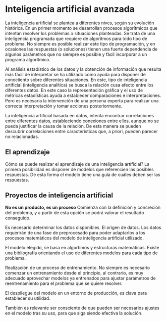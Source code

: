 # Inteligencia artificial avanzada

La inteligencia artificial se plantea a diferentes nives, según su evolución histórica. 
En un primer momento se desarrollan procesos algorítmicos que intentan resolver los problemas o situaciones planteadas. Se trata de una inteligencia programada que requiere de algoritmos para todo tipo de problema. No siempre es posible realizar este tipo de programación, y en ocasiones las respuestas (o soluciones) tienen una fuerte dependencia de algunos parámetros que no siempre es posible y fácil incorporar a un programa algorítmico.

Al análisis estadístico de los datos y la obtención de información que resulta más fácil de interpretar se ha utilizado como ayuda para disponer de conociiento sobre diferentes situaciones. En este, tipo de inteligencia artificial (inteligencia analítica) se busca la relación cusa efecto entre los diferentes datos. En este caso la representación gráfica y el uso de métricas estadísticas ayuda a establecer comparaciones e interpretaciones. Pero es necesaria la intervención de una persona experta para realizar una correcta interpretación y tomar acciones posteriormente. 

La inteligencia artificial basada en datos, intenta encontrar correlaciones entre diferentes datos, estableciendo conexiones entre ellos, aunque no se pueda justificar la causa de la relación. De esta manera se pueden descubrir correlaciones entre características que, a priori, pueden parecer no relacionadas.

## El aprendizaje

Cómo se puede realizar el aprendizaje de una inteligencia artíficial? La primera posibilidad es disponer de modelos que referencien las posibles respuestas. De esta forma el modelo tiene una guía de cuáles deben ser las respuestas.

## Proyectos de inteligencia artificial
**No es un producto, es un proceso**
Comienza con la definición y concreción del problema, y a partir de esta opción se podrá valorar el resultado conseguido.

Es necesario determinar los datos disponibles. El origen de datos. Los datos requerirán de una fase de preprocesado para poder adaptarlos a los procesos matemáticos del modelo de inteligencia artificial utilizado.

El modelo elegido, se basa en algortimos y estructuras matemáticas. Existe una bibliografía orientando el uso de diferentes modelos para cada tipo de problema.

Realización de un proceso de entrenamiento. No siempre es necesario comenzar un entrenamiento desde el principio, al contrario, es muy adecuado aprovechar modelos ya entrenados para ajustar parámetros de reentrenamiento para el problema que se quiere resolver.

El despliegue del modelo en un entorno de producción, es clava para establecer su utilidad.

También es relevante ser consciente de que pueden ser necesarios ajustes en el modelo tras su uso, para que siga siendo efectiva la solución.
